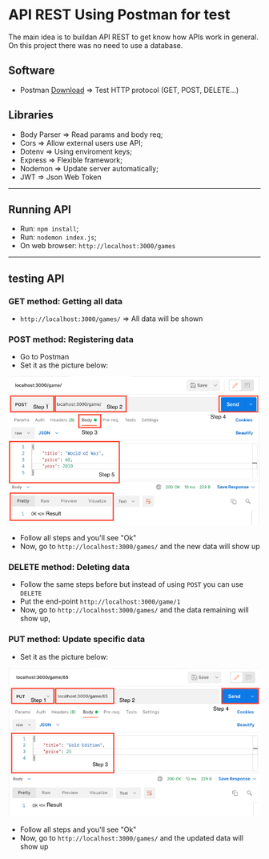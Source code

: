 # API REST Using Postman for test

The main idea is to buildan API REST to get know how APIs work in general. On this project there was no need to use a database.

## Software

- Postman [Download](https://www.postman.com/downloads/) => Test HTTP protocol (GET, POST, DELETE...)


## Libraries 

- Body Parser => Read params and body req;
- Cors => Allow external users use API;
- Dotenv => Using enviroment keys;
- Express => Flexible framework;
- Nodemon => Update server automatically;
- JWT => Json Web Token

<hr>

## Running API

- Run: `npm install`;
- Run: `nodemon index.js`;
- On web browser: `http://localhost:3000/games`

<hr>

## testing API

### GET method: Getting all data
-  `http://localhost:3000/games/` => All data will be shown

### POST method: Registering data
- Go to Postman
- Set it as the picture below:

<p align="center">
  <img  src="src/img1.png">
</p>

- Follow all steps and you'll see "Ok"
- Now, go to `http://localhost:3000/games/` and the new data will show up

### DELETE method: Deleting data

- Follow the same steps before but instead of using `POST` you can use `DELETE`
- Put the end-point `http://localhost:3000/game/1`
- Now, go to `http://localhost:3000/games/` and the data remaining will show up,

### PUT method: Update specific data

- Set it as the picture below:

<p align="center">
  <img  src="src/img2.png">
</p>

- Follow all steps and you'll see "Ok"
- Now, go to `http://localhost:3000/games/` and the updated data will show up